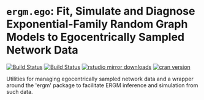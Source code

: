 # `ergm.ego`: Fit, Simulate and Diagnose Exponential-Family Random Graph Models to Egocentrically Sampled Network Data

[![Build Status](https://travis-ci.com/statnet/ergm.ego.svg&branch=master)](https://travis-ci.org/statnet/ergm.ego)
[![Build Status](https://ci.appveyor.com/api/projects/status/eqp3w95c2avl52qw?svg=true)](https://ci.appveyor.com/project/statnet/ergm-ego)
[![rstudio mirror downloads](http://cranlogs.r-pkg.org/badges/ergm.ego?color=2ED968)](http://cranlogs.r-pkg.org/)
[![cran version](http://www.r-pkg.org/badges/version/ergm.ego)](https://cran.r-project.org/package=ergm.ego)



Utilities for managing egocentrically sampled network data and a wrapper around
the 'ergm' package to facilitate ERGM inference and simulation from such data.

